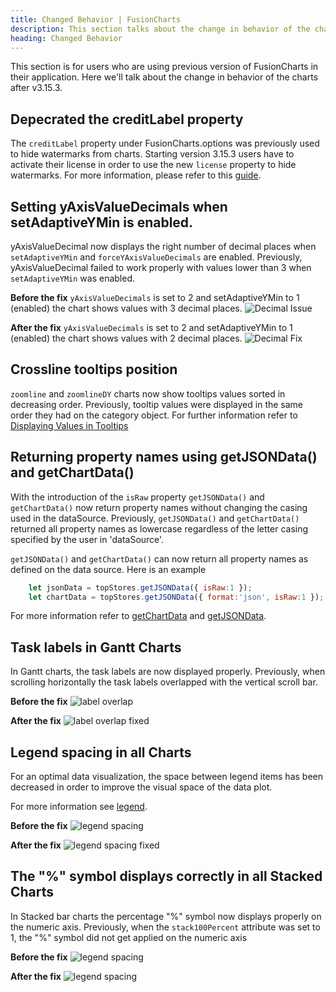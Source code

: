```yaml
---
title: Changed Behavior | FusionCharts
description: This section talks about the change in behavior of the charts with the latest released version.
heading: Changed Behavior
---
```


This section is for users who are using previous version of FusionCharts in their application. Here we'll talk about the change in behavior of the charts after v3.15.3.

## Depecrated the creditLabel property

The `creditLabel` property under FusionCharts.options was previously used to hide watermarks from charts. Starting version 3.15.3 users have to activate their license in order to use the new `license` property to hide watermarks. For more information, please refer to this [guide](/dev/upgrading/license-activation). 

## Setting yAxisValueDecimals when setAdaptiveYMin is enabled.

yAxisValueDecimal now displays the right number of decimal places when `setAdaptiveYMin` and `forceYAxisValueDecimals` are enabled. Previously, yAxisValueDecimal failed to work  properly with values lower than 3 when `setAdaptiveYMin` was enabled.

**Before the fix** `yAxisValueDecimals` is set to 2 and setAdaptiveYMin to 1 (enabled) the chart shows values with 3 decimal places.
![Decimal Issue](/images/Decimal_Issue.png)

**After the fix** `yAxisValueDecimals` is set to 2 and setAdaptiveYMin to 1 (enabled) the chart shows values with 2 decimal places.
![Decimal Fix](/images/Decimal_Fix.png)

## Crossline tooltips position

`zoomline` and `zoomlineDY` charts now show tooltips values sorted in decreasing order. Previously, tooltip values were displayed in the same order they had on the category object. For further information refer to [Displaying Values in Tooltips](chart-guide/standard-charts/zoom-line-charts#displaying-values-in-tooltips)

## Returning property names using getJSONData() and getChartData()

With the introduction of the `isRaw` property `getJSONData()` and `getChartData()` now return property names without changing the casing used in the dataSource. Previously, `getJSONData()` and `getChartData()` returned all property names as lowercase regardless of the letter casing specified by the user in 'dataSource'.

`getJSONData()` and `getChartData()` can now return all property names as defined on the data source. Here is an example

```javascript
    let jsonData = topStores.getJSONData({ isRaw:1 });
    let chartData = topStores.getJSONData({ format:'json', isRaw:1 });
```

For more information refer to [getChartData](api/fusioncharts/fusioncharts-methods#getChartData) and [getJSONData](api/fusioncharts/fusioncharts-methods#getJSONData).

## Task labels in Gantt Charts

In Gantt charts, the task labels are now displayed properly. Previously, when scrolling horizontally  the task labels overlapped with the vertical scroll bar.

**Before the fix**
![label overlap](/images/LabelOverlap_original.png)

**After the fix**
![label overlap fixed](/images/LabelOverlap_update.png)

## Legend spacing in all Charts

For an optimal data visualization, the space between legend items has been decreased in order to improve the visual space of the data plot.

For more information see [legend](chart-guide/chart-configurations/legend).

**Before the fix**
![legend spacing](/images/legend_spacing_original.png)

**After the fix**
![legend spacing fixed](/images/legend_spacing_update.png)

## The "%" symbol displays correctly in all Stacked Charts

In Stacked bar charts the percentage "%" symbol now displays properly on the numeric axis. Previously, when the `stack100Percent` attribute was set to 1, the "%" symbol did not get applied on the numeric axis

**Before the fix**
![legend spacing](/images/percentage_original.png)

**After the fix**
![legend spacing](/images/percentage_update.png)
